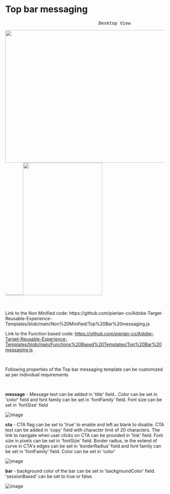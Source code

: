 # Top bar messaging
<pre>                                   Desktop View                                                            Mobile View             </pre>
<img src="https://user-images.githubusercontent.com/101316657/175921506-09ac89cc-eea6-44c5-a2f4-189bd83cf439.png" width="700" height="420">..............<img src="https://user-images.githubusercontent.com/101316657/175921656-f0e7eade-2643-4ec5-a25b-c1d59d211447.png" width="250" height="420">

<p>&nbsp;</p>
Link to the Non Minified code: https://github.com/pierian-co/Adobe-Target-Reusable-Experience-Templates/blob/main/Non%20Minified/Top%20Bar%20messaging.js

Link to the Function based code: https://github.com/pierian-co/Adobe-Target-Reusable-Experience-Templates/blob/main/Functions%20Based%20Templates/Top%20Bar%20messaging.js
<p>&nbsp;</p>

Following properties of the Top bar messaging template can be customized as per individual requirements

<p>&nbsp;</p>

**message** - Message text can be added in 'title' field.. Color can be set in 'color' field and font family can be set in 'fontFamily' field. Font size can be set in 'fontSize' field

![image](https://user-images.githubusercontent.com/101316657/171601606-0a14e4ad-ff04-44ae-a4c7-9040345b7822.png)


**cta** - CTA flag can be set to 'true' to enable and left as blank to disable. CTA text can be added in 'copy' field with character limit of 20 characters. The link to navigate when user clicks on CTA can be provided in 'link' field. Font size in pixels can be set in 'fontSize' field. Border radius, ie the extend of curve in CTA's edges can be set in 'borderRadius' field and font family can be set in 'fontFamily' field. Color can be set in 'color'

![image](https://user-images.githubusercontent.com/101316657/171601910-e7b37c7e-619c-4b53-8664-4e19242c7104.png)

**bar** - background color of the bar can be set in 'backgroundColor' field. 'sessionBased' can be set to true or false.

![image](https://user-images.githubusercontent.com/101316657/171602105-6902ce2f-e47f-4bab-a370-874a746b074e.png)
